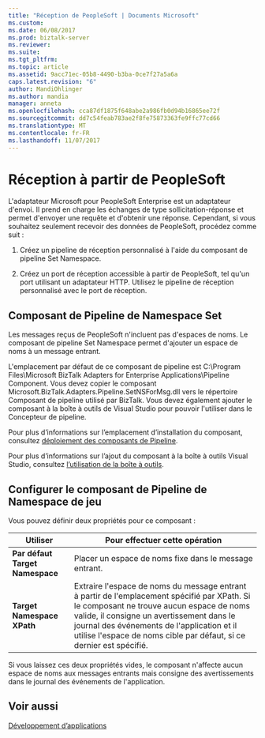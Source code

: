 ```yaml
---
title: "Réception de PeopleSoft | Documents Microsoft"
ms.custom: 
ms.date: 06/08/2017
ms.prod: biztalk-server
ms.reviewer: 
ms.suite: 
ms.tgt_pltfrm: 
ms.topic: article
ms.assetid: 9acc71ec-05b8-4490-b3ba-0ce7f27a5a6a
caps.latest.revision: "6"
author: MandiOhlinger
ms.author: mandia
manager: anneta
ms.openlocfilehash: cca87df1875f648abe2a986fb0d94b16865ee72f
ms.sourcegitcommit: dd7c54feab783ae2f8fe75873363fe9ffc77cd66
ms.translationtype: MT
ms.contentlocale: fr-FR
ms.lasthandoff: 11/07/2017
---
```

# <a name="receiving-from-peoplesoft"></a>Réception à partir de PeopleSoft
L'adaptateur Microsoft pour PeopleSoft Enterprise est un adaptateur d'envoi. Il prend en charge les échanges de type sollicitation-réponse et permet d'envoyer une requête et d'obtenir une réponse. Cependant, si vous souhaitez seulement recevoir des données de PeopleSoft, procédez comme suit :  
  
1.  Créez un pipeline de réception personnalisé à l'aide du composant de pipeline Set Namespace.  
  
2.  Créez un port de réception accessible à partir de PeopleSoft, tel qu'un port utilisant un adaptateur HTTP. Utilisez le pipeline de réception personnalisé avec le port de réception.  
  
## <a name="set-namespace-pipeline-component"></a>Composant de Pipeline de Namespace Set  
 Les messages reçus de PeopleSoft n'incluent pas d'espaces de noms. Le composant de pipeline Set Namespace permet d'ajouter un espace de noms à un message entrant.  
  
 L'emplacement par défaut de ce composant de pipeline est C:\Program Files\Microsoft BizTalk Adapters for Enterprise Applications\Pipeline Component. Vous devez copier le composant Microsoft.BizTalk.Adapters.Pipeline.SetNSForMsg.dll vers le répertoire Composant de pipeline utilisé par BizTalk. Vous devez également ajouter le composant à la boîte à outils de Visual Studio pour pouvoir l'utiliser dans le Concepteur de pipeline.  
  
 Pour plus d’informations sur l’emplacement d’installation du composant, consultez [déploiement des composants de Pipeline](../core/deploying-pipeline-components.md).  
  
 Pour plus d’informations sur l’ajout du composant à la boîte à outils Visual Studio, consultez [l’utilisation de la boîte à outils](../core/how-to-use-the-toolbox.md).  
  
## <a name="configure-the-set-namespace-pipeline-component"></a>Configurer le composant de Pipeline de Namespace de jeu  
 Vous pouvez définir deux propriétés pour ce composant :  
  
|Utiliser|Pour effectuer cette opération|  
|--------------|----------------|  
|**Par défaut Target Namespace**|Placer un espace de noms fixe dans le message entrant.|  
|**Target Namespace XPath**|Extraire l'espace de noms du message entrant à partir de l'emplacement spécifié par XPath. Si le composant ne trouve aucun espace de noms valide, il consigne un avertissement dans le journal des événements de l'application et il utilise l'espace de noms cible par défaut, si ce dernier est spécifié.|  
  
 Si vous laissez ces deux propriétés vides, le composant n'affecte aucun espace de noms aux messages entrants mais consigne des avertissements dans le journal des événements de l'application.  
  
## <a name="see-also"></a>Voir aussi  
 [Développement d’applications](../core/developing-applications4.md)